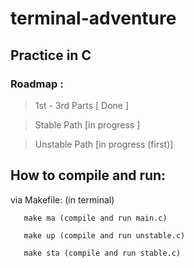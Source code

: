 # terminal-adventure
## Practice in C 

### Roadmap : 

> 1st - 3rd Parts  [ Done ]

> Stable Path [in progress ]

> Unstable Path [in progress (first)]


## How to compile and run:

via Makefile: (in terminal)

       make ma (compile and run main.c)
       
       make up (compile and run unstable.c)
       
       make sta (compile and run stable.c)
